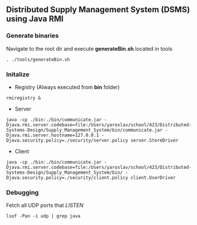 ## Distributed Supply Management System (DSMS) using Java RMI

### Generate binaries
Navigate to the root dir and execute __generateBin.sh__ located in tools
```
. ./tools/generateBin.sh
```

### Initalize
* Registry (Always executed from __bin__ folder)
```
rmiregistry &
```
* Server
```
java -cp ./bin:./bin/communicate.jar -Djava.rmi.server.codebase=file:/Users/yaroslav/school/423/Distributed-Systems-Design/Supply_Management_System/bin/communicate.jar -Djava.rmi.server.hostname=127.0.0.1 -Djava.security.policy=./security/server.policy server.StoreDriver
```
* Client
```
java -cp ./bin:./bin/communicate.jar -Djava.rmi.server.codebase=file:/Users/yaroslav/school/423/Distributed-Systems-Design/Supply_Management_System/bin/ -Djava.security.policy=./security/client.policy client.UserDriver
```

### Debugging
Fetch all UDP ports that _LISTEN_
```
lsof -Pan -i udp | grep java
```